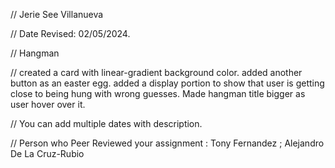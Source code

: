 // Jerie See Villanueva

 // Date Revised: 02/05/2024. 

 // Hangman

 // created a card with linear-gradient background color. added another button as an easter egg. added a display portion to show that user 
 is getting close to being hung with wrong guesses. Made hangman title bigger as user hover over it.

 // You can add multiple dates with description.

// Person who Peer Reviewed your assignment : Tony Fernandez ; Alejandro De La Cruz-Rubio

